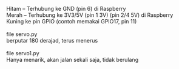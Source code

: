 Hitam – Terhubung ke GND (pin 6) di Raspberry <br>
Merah – Terhubung ke 3V3/5V (pin 1 3V) (pin 2/4 5V) di Raspberry <br>
Kuning ke pin GPIO (contoh memakai GPIO17, pin 11)
<br>
<br>file servo.py
<br>berputar 180 derajad, terus menerus
<br>
<br> file  servo1.py
<br>Hanya menarik, akan jalan sekali saja, tidak berulang